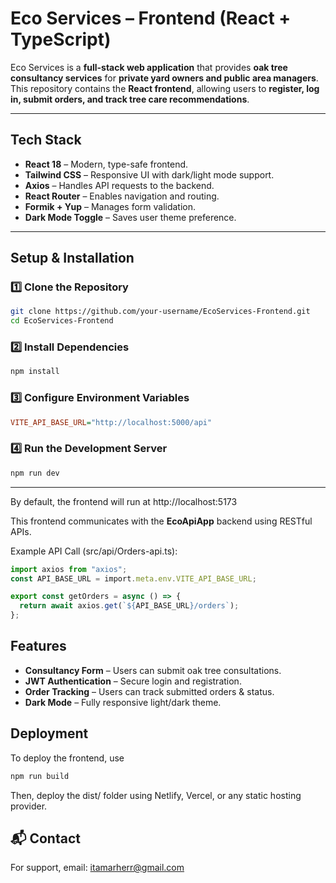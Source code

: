 
#  Eco Services – Frontend (React + TypeScript)

Eco Services is a **full-stack web application** that provides **oak tree consultancy services** for **private yard owners and public area managers**. This repository contains the **React frontend**, allowing users to **register, log in, submit orders, and track tree care recommendations**.

---

##  Tech Stack
-  **React 18** – Modern, type-safe frontend.
-  **Tailwind CSS** – Responsive UI with dark/light mode support.
-  **Axios** – Handles API requests to the backend.
-  **React Router** – Enables navigation and routing.
-  **Formik + Yup** – Manages form validation.
-  **Dark Mode Toggle** – Saves user theme preference.

---

##  Setup & Installation
### 1️⃣ Clone the Repository
```sh
git clone https://github.com/your-username/EcoServices-Frontend.git
cd EcoServices-Frontend
```
### 2️⃣ Install Dependencies
```sh
npm install
```
### 3️⃣ Configure Environment Variables
```ini
VITE_API_BASE_URL="http://localhost:5000/api"
```
### 4️⃣ Run the Development Server
```sh
npm run dev
```
---

By default, the frontend will run at http://localhost:5173


This frontend communicates with the **EcoApiApp** backend using RESTful APIs.

Example API Call (src/api/Orders-api.ts):
```ts
import axios from "axios";
const API_BASE_URL = import.meta.env.VITE_API_BASE_URL;

export const getOrders = async () => {
  return await axios.get(`${API_BASE_URL}/orders`);
};
   ```

##  Features
-  **Consultancy Form** – Users can submit oak tree consultations.
-  **JWT Authentication** – Secure login and registration.
-  **Order Tracking** – Users can track submitted orders & status.
-  **Dark Mode** – Fully responsive light/dark theme.

##  Deployment
To deploy the frontend, use

```sh
npm run build
```
Then, deploy the dist/ folder using Netlify, Vercel, or any static hosting provider.

## 📬 Contact
For support, email: itamarherr@gmail.com
